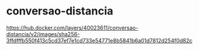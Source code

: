 # conversao-distancia
https://hub.docker.com/layers/40023611/conversao-distancia/v2/images/sha256-3ffdfffb550f413c5cd37ef7e1cd733e54771e8b5841b6a01d7812d254f0d82c
